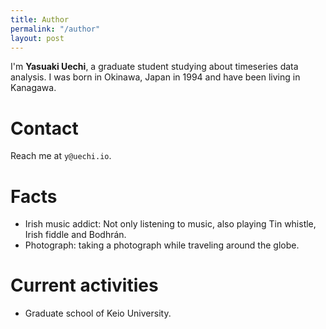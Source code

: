 ```yaml
---
title: Author
permalink: "/author"
layout: post
---
```


I'm **Yasuaki Uechi**, a graduate student studying about timeseries data analysis. I was born in Okinawa, Japan in 1994 and have been living in Kanagawa.

# Contact

Reach me at `y@uechi.io`.

# Facts

- Irish music addict: Not only listening to music, also playing Tin whistle, Irish fiddle and Bodhrán.
- Photograph: taking a photograph while traveling around the globe.

# Current activities

- Graduate school of Keio University.
